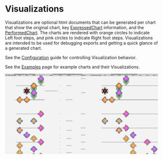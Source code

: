 # Visualizations
Visualizations are optional html documents that can be generated per chart that show the original chart, key [ExpressedChart](HowItWorks.md#expressedCharts) information, and the [PerformedChart](HowItWorks.md#performedCharts). The charts are rendered with orange circles to indicate Left foot steps, and pink circles to indicate Right foot steps. Visualizations are intended to be used for debugging exports and getting a quick glance of a generated chart.

See the [Configuration](Config.md) guide for controlling Visualization behavior.

See the [Examples](Examples.md) page for example charts and their Visualizations.

![Visualizations](visualization-example.png)